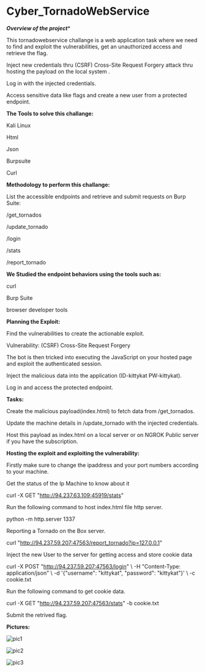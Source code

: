 # Cyber_TornadoWebService

***Overview of the project****

This tornadowebservice challange is a web application task where we need to find and exploit the vulnerabilities, get an unauthorized access and retrieve the flag.

Inject new credentials thru (CSRF) Cross-Site Request Forgery attack thru hosting the payload on the local system .

Log in with the injected credentials.

Access sensitive data like flags and create a new user from a protected endpoint.

**The Tools to solve this challange:**

Kali Linux

Html

Json

Burpsuite

Curl

**Methodology to perform this challange:**

List the accessible endpoints and retrieve and submit requests on Burp Suite:

/get_tornados

/update_tornado

/login

/stats

/report_tornado

**We Studied the endpoint behaviors using the tools such as:**

curl

Burp Suite

browser developer tools

**Planning the Exploit:**

Find the vulnerabilities to create the actionable exploit.

Vulnerability: (CSRF) Cross-Site Request Forgery

The bot is then tricked into executing the JavaScript on your hosted page and exploit the authenticated session.

Inject the malicious data into the application (ID-kittykat PW-kittykat).

Log in and access the protected endpoint.

**Tasks:**

Create the malicious payload(index.html) to fetch data from /get_tornados.

Update the machine details in /update_tornado with the injected credentials.

Host this payload as index.html on a local server or on NGROK Public server if you have the subscription.

**Hosting the exploit and exploiting the vulnerability:**

Firstly make sure to change the ipaddress and your port numbers according to your machine.

Get the status of the Ip Machine to know about it

curl -X GET "http://94.237.63.109:45919/stats"

Run the following command to host index.html file http server.

python -m http.server 1337

Reporting a Tornado on the Box server.

curl "http://94.237.59.207:47563/report_tornado?ip=127.0.0.1"

Inject the new User to the server for getting access and store cookie data

curl -X POST "http://94.237.59.207:47563/login" \            -H "Content-Type: application/json" \ -d '{"username": "kittykat", "password": "kittykat"}' \ -c cookie.txt 

Run the following command to get cookie data.

curl -X GET "http://94.237.59.207:47563/stats" -b cookie.txt

Submit the retrived flag.

**Pictures:**

![pic1](https://github.com/user-attachments/assets/1b103e9a-cc89-4c9a-a5c0-81341ec3f3f3)

![pic2](https://github.com/user-attachments/assets/c6ac2174-f7b1-47dc-9d0a-cc03f77047b2)

![pic3](https://github.com/user-attachments/assets/30e4f880-68e9-4325-a715-cdf07484c2ef)
